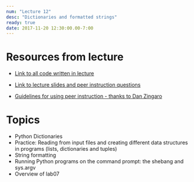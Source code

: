 ```yaml
---
num: "Lecture 12"
desc: "Dictionaries and formatted strings"
ready: true
date: 2017-11-20 12:30:00.00-7:00
---
```


# Resources from lecture

* [Link to all code written in lecture](https://github.com/ucsb-cs8-f17/cs8-f17-lecture-code)

* [Link to lecture slides and peer instruction questions](https://drive.google.com/drive/folders/0BxIvQwpl4ocoRy1Pa041SThLUFU?usp=sharing)

* [Guidelines for using peer instruction - thanks to Dan Zingaro](https://drive.google.com/file/d/0BxIvQwpl4ocoX2ZpUjJDZW52Wlk/view?usp=sharing)



# Topics

* Python Dictionaries
* Practice: Reading from input files and creating different data structures in programs (lists, dictionaries and tuples)
* String formatting
* Running Python programs on the command prompt: the shebang and sys.argv
* Overview of lab07
